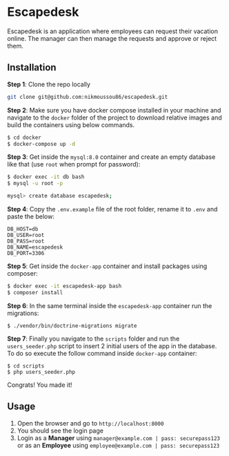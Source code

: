 # Escapedesk

Escapedesk is an application where employees can request their vacation online. The manager can then manage the requests and approve or reject them.

## Installation

**Step 1**: Clone the repo locally

```bash
git clone git@github.com:nikmoussou86/escapedesk.git
```
**Step 2**: Make sure you have docker compose installed in your machine and navigate to the `docker` folder of the project to download relative images and build the containers using below commands.

```bash
$ cd docker
$ docker-compose up -d
```
**Step 3**: Get inside the `mysql:8.0` container and create an empty database like that (use `root` when prompt for password):

```bash
$ docker exec -it db bash
$ mysql -u root -p

mysql> create database escapedesk;
```
**Step 4**: Copy the `.env.example` file of the root folder, rename it to `.env` and paste the below:
```
DB_HOST=db 
DB_USER=root
DB_PASS=root
DB_NAME=escapedesk
DB_PORT=3306
```
**Step 5**: Get inside the `docker-app` container and install packages using composer:

```bash
$ docker exec -it escapedesk-app bash
$ composer install
```
**Step 6**: In the same terminal inside the `escapedesk-app` container run the migrations:
```
$ ./vendor/bin/doctrine-migrations migrate
```
**Step 7**: Finally you navigate to the `scripts` folder and run the `users_seeder.php` script to insert 2 initial users of the app in the database. To do so execute the follow command inside `docker-app` container:
```
$ cd scripts
$ php users_seeder.php
```
Congrats! You made it!

## Usage

1. Open the browser and go to `http://localhost:8000`
2. You should see the login page
3. Login as a **Manager** using `manager@example.com | pass: securepass123` or as an **Employee** using `employee@example.com | pass: securepass123`
   
